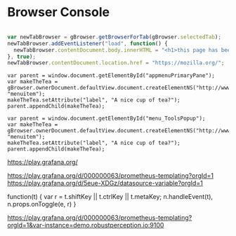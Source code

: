 

# Browser Console

```controlling-the-browser.js

var newTabBrowser = gBrowser.getBrowserForTab(gBrowser.selectedTab);
newTabBrowser.addEventListener("load", function() {
  newTabBrowser.contentDocument.body.innerHTML = "<h1>this page has been eaten</h1>";
}, true);
newTabBrowser.contentDocument.location.href = "https://mozilla.org/";

```

```modifying-the-browser
var parent = window.document.getElementById("appmenuPrimaryPane");
var makeTheTea = gBrowser.ownerDocument.defaultView.document.createElementNS("http://www.mozilla.org/keymaster/gatekeeper/there.is.only.xul", "menuitem");
makeTheTea.setAttribute("label", "A nice cup of tea?");
parent.appendChild(makeTheTea);

var parent = window.document.getElementById("menu_ToolsPopup");
var makeTheTea = gBrowser.ownerDocument.defaultView.document.createElementNS("http://www.mozilla.org/keymaster/gatekeeper/there.is.only.xul", "menuitem");
makeTheTea.setAttribute("label", "A nice cup of tea?");
parent.appendChild(makeTheTea);
```


https://play.grafana.org/


https://play.grafana.org/d/000000063/prometheus-templating?orgId=1
https://play.grafana.org/d/5eue-XDGz/datasource-variable?orgId=1


function(t) {
  var r = t.shiftKey || t.ctrlKey || t.metaKey;
  n.handleEvent(t), n.props.onToggle(e, r)
}

https://play.grafana.org/d/000000063/prometheus-templating?orgId=1&var-instance=demo.robustperception.io:9100


